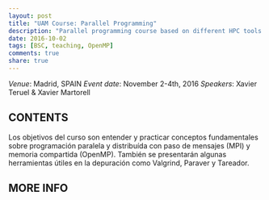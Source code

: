 ```yaml
---
layout: post
title: "UAM Course: Parallel Programming"
description: "Parallel programming course based on different HPC tools: MPI, OpenMP, Paraver, etc."
date: 2016-10-02
tags: [BSC, teaching, OpenMP]
comments: true
share: true
---
```


*Venue*: Madrid, SPAIN
*Event date*: November 2-4th, 2016
*Speakers*: Xavier Teruel & Xavier Martorell

## CONTENTS

Los objetivos del curso son entender y practicar conceptos fundamentales sobre
programación paralela y distribuída con paso de mensajes (MPI) y memoria
compartida (OpenMP). También se presentarán algunas herramientas útiles en la
depuración como Valgrind, Paraver y Tareador.

## MORE INFO


